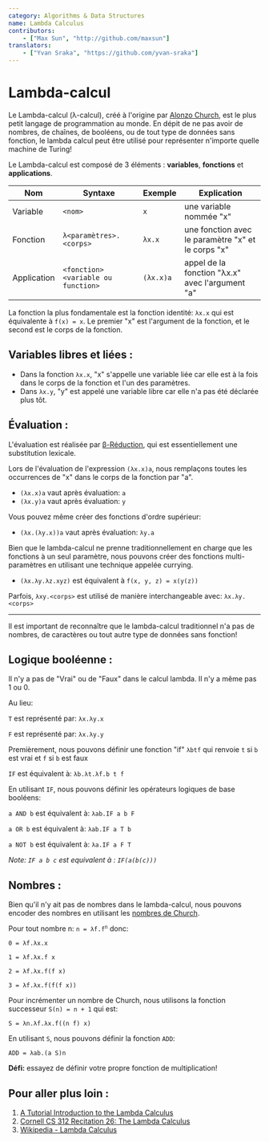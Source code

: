 ```yaml
---
category: Algorithms & Data Structures
name: Lambda Calculus
contributors:
    - ["Max Sun", "http://github.com/maxsun"]
translators:
    - ["Yvan Sraka", "https://github.com/yvan-sraka"]
---
```


# Lambda-calcul

Le Lambda-calcul (λ-calcul), créé à l'origine par [Alonzo Church](https://en.wikipedia.org/wiki/Alonzo_Church), est le plus petit langage de programmation au monde. En dépit de ne pas avoir de nombres, de chaînes, de booléens, ou de tout type de données sans fonction, le lambda calcul peut être utilisé pour représenter n'importe quelle machine de Turing!

Le Lambda-calcul est composé de 3 éléments : **variables**, **fonctions** et **applications**.


| Nom         | Syntaxe                            | Exemple   | Explication                                       |
|-------------|------------------------------------|-----------|---------------------------------------------------|
| Variable    | `<nom>`                            | `x`       | une variable nommée "x"                           |
| Fonction    | `λ<paramètres>.<corps>`            | `λx.x`    | une fonction avec le paramètre "x" et le corps "x"|
| Application | `<fonction><variable ou function>` | `(λx.x)a` | appel de la fonction "λx.x" avec l'argument "a"   |

La fonction la plus fondamentale est la fonction identité: `λx.x` qui est équivalente à `f(x) = x`. Le premier "x" est l'argument de la fonction, et le second est le corps de la fonction.

## Variables libres et liées :

- Dans la fonction `λx.x`, "x" s'appelle une variable liée car elle est à la fois dans le corps de la fonction et l'un des paramètres.
- Dans `λx.y`, "y" est appelé une variable libre car elle n'a pas été déclarée plus tôt.

## Évaluation :

L'évaluation est réalisée par [β-Réduction](https://en.wikipedia.org/wiki/Lambda_calculus#Beta_reduction), qui est essentiellement une substitution lexicale.

Lors de l'évaluation de l'expression `(λx.x)a`, nous remplaçons toutes les occurrences de "x" dans le corps de la fonction par "a".

- `(λx.x)a` vaut après évaluation: `a`
- `(λx.y)a` vaut après évaluation: `y`

Vous pouvez même créer des fonctions d'ordre supérieur:

- `(λx.(λy.x))a` vaut après évaluation: `λy.a`

Bien que le lambda-calcul ne prenne traditionnellement en charge que les fonctions à un seul paramètre, nous pouvons créer des fonctions multi-paramètres en utilisant une technique appelée currying.

- `(λx.λy.λz.xyz)` est équivalent à `f(x, y, z) = x(y(z))`

Parfois, `λxy.<corps>` est utilisé de manière interchangeable avec: `λx.λy.<corps>`

----

Il est important de reconnaître que le lambda-calcul traditionnel n'a pas de nombres, de caractères ou tout autre type de données sans fonction!

## Logique booléenne :

Il n'y a pas de "Vrai" ou de "Faux" dans le calcul lambda. Il n'y a même pas 1 ou 0.

Au lieu:

`T` est représenté par: `λx.λy.x`

`F` est représenté par: `λx.λy.y`

Premièrement, nous pouvons définir une fonction "if" `λbtf` qui renvoie `t` si `b` est vrai et `f` si `b` est faux

`IF` est équivalent à: `λb.λt.λf.b t f`

En utilisant `IF`, nous pouvons définir les opérateurs logiques de base booléens:

`a AND b` est équivalent à: `λab.IF a b F`

`a OR b` est équivalent à: `λab.IF a T b`

`a NOT b` est équivalent à: `λa.IF a F T`

*Note: `IF a b c` est equivalent à : `IF(a(b(c)))`*

## Nombres :

Bien qu'il n'y ait pas de nombres dans le lambda-calcul, nous pouvons encoder des nombres en utilisant les [nombres de Church](https://en.wikipedia.org/wiki/Church_encoding).

Pour tout nombre n: <code>n = λf.f<sup>n</sup></code> donc:

`0 = λf.λx.x`

`1 = λf.λx.f x`

`2 = λf.λx.f(f x)`

`3 = λf.λx.f(f(f x))`

Pour incrémenter un nombre de Church, nous utilisons la fonction successeur `S(n) = n + 1` qui est:

`S = λn.λf.λx.f((n f) x)`

En utilisant `S`, nous pouvons définir la fonction `ADD`:

`ADD = λab.(a S)n`

**Défi:** essayez de définir votre propre fonction de multiplication!

## Pour aller plus loin :

1. [A Tutorial Introduction to the Lambda Calculus](http://www.inf.fu-berlin.de/lehre/WS03/alpi/lambda.pdf)
2. [Cornell CS 312 Recitation 26: The Lambda Calculus](http://www.cs.cornell.edu/courses/cs3110/2008fa/recitations/rec26.html)
3. [Wikipedia - Lambda Calculus](https://en.wikipedia.org/wiki/Lambda_calculus)